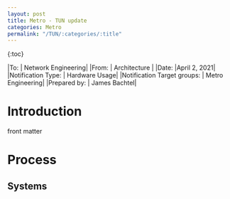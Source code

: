 ```yaml
---
layout: post
title: Metro - TUN update
categories: Metro
permalink: "/TUN/:categories/:title"
---
```

{:toc}


|To:                          | Network Engineering|
|From:                        | Architecture |
|Date:                        |April 2, 2021|
|Notification Type:           | Hardware Usage|
|Notification Target groups:  | Metro Engineering|
|Prepared by:                 | James Bachtel|

# Introduction

front matter 

# Process

## Systems
